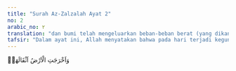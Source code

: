 ```yaml
---
title: "Surah Az-Zalzalah Ayat 2"
no: 2
arabic_no: ٢
translation: "dan bumi telah mengeluarkan beban-beban berat (yang dikandung)nya,"
tafsir: "Dalam ayat ini, Allah menyatakan bahwa pada hari terjadi kegun-cangan itu, karena dahsyatnya, bumi menghamburkan isi perutnya yang terpendam berupa logam, harta simpanan, dan mayat-mayat dari kubur. Dalam ayat lain, Allah berfirman:\n\nDan apabila bumi diratakan, dan memuntahkan apa yang ada di dalamnya dan menjadi kosong. (al-Insyiqaq/84: 3-4)\n\nContohnya, sebagaimana terjadi dengan letusan gunung Krakatau pada tahun 1883, gempa dan tsunami di Aceh pada tahun 2004, lumpur panas di Sidoarjo Jawa Timur sejak tahun 2006, dan lain-lain yang begitu dahsyat sehingga mengeluarkan lava dan isi perut bumi. Guncangan pada hari kiamat jauh lebih dahsyat lagi."
---
```

وَاَخْرَجَتِ الْاَرْضُ اَثْقَالَهَاۙ